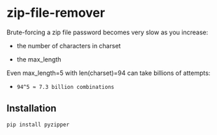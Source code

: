 # zip-file-remover

Brute-forcing a zip file password becomes very slow as you increase:

* the number of characters in charset

* the max_length

Even max_length=5 with len(charset)=94 can take billions of attempts:

* `94^5 ≈ 7.3 billion combinations`

## Installation
```bash
pip install pyzipper
